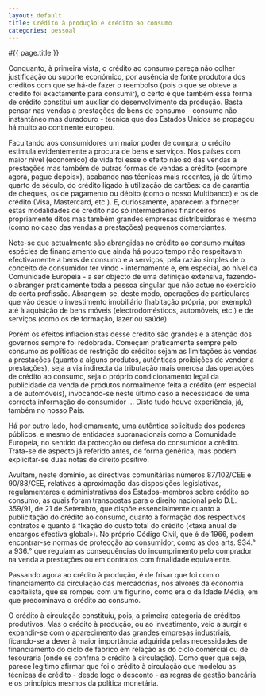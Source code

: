 ```yaml
---
layout: default
title: Crédito à produção e crédito ao consumo
categories: pessoal
---
```


#{{ page.title }}

Conquanto, à primeira vista, o crédito ao consumo pareça não colher justificação ou suporte económico, por ausência de fonte produtora dos créditos com que se há-de fazer o reembolso (pois o que se obteve a crédito foi exactamente para consumir), o certo é que também essa forma de crédito constitui um auxiliar do desenvolvimento da produção. Basta pensar nas vendas a prestações de bens de consumo - consumo não instantâneo mas duradouro - técnica que dos Estados Unidos se propagou há muito ao continente europeu.

Facultando aos consumidores um maior poder de compra, o crédito estimula evidentemente a procura de bens e serviços. Nos países com maior nível (económico) de vida foi esse o efeito não só das vendas a prestações mas também de outras formas de vendas a crédito («compre agora, pague depois»), acabando nas técnicas mais recentes, já do último quarto de século, do crédito ligado à utilização de cartões: os de garantia de cheques, os de pagamento ou débito (como o nosso Multibanco) e os de crédito (Visa, Mastercard, etc.). E, curiosamente, aparecem a fornecer estas modalidades de crédito não só intermediários financeiros propriamente ditos mas também grandes empresas distribuidoras e mesmo (como no caso das vendas a prestações) pequenos comerciantes.

Note-se que actualmente são abrangidas no crédito ao consumo muitas espécies de financiamento que ainda há pouco tempo não respeitavam efectivamente a bens de consumo e a serviços, pela razão simples de o conceito de consumidor ter vindo - internamente e, em especial, ao nível da Comunidade Europeia - a ser objecto de uma definição extensiva, fazendo-o abranger praticamente toda a pessoa singular que não actue no exercício de certa profissão. Abrangem-se, deste modo, operações de particulares que vão desde o investimento imobiliário (habitação própria, por exemplo) até à aquisição de bens móveis (electrodomésticos, automóveis, etc.) e de serviços (como os de formação, lazer ou saúde).

Porém os efeitos inflacionistas desse crédito são grandes e a atenção dos governos sempre foi redobrada. Começam praticamente sempre pelo consumo as políticas de restrição do crédito: sejam as limitações às vendas a prestações (quanto a alguns produtos, autênticas proibições de vender a prestações), seja a via indirecta da tributação mais onerosa das operações de crédito ao consumo, seja o próprio condicionamento legal da publicidade da venda de produtos normalmente feita a crédito (em especial a de automóveis), invocando-se neste último caso a necessidade de uma correcta informação do consumidor ... Disto tudo houve experiência, já, também no nosso País.

Há por outro lado, hodiemamente, uma autêntica solicitude dos poderes públicos, e mesmo de entidades supranacionais como a Comunidade Europeia, no sentido da protecção ou defesa do consumidor a crédito. Trata-se de aspecto já referido antes, de forma genérica, mas podem explicitar-se duas notas de direito positivo.

Avultam, neste domínio, as directivas comunitárias números 87/102/CEE e 90/88/CEE, relativas à aproximação das disposições legislativas, regulamentares e administrativas dos Estados-membros sobre crédito ao consumo, as quais foram transpostas para o direito nacional pelo D.L. 359/91, de 21 de Setembro, que dispõe essencialmente quanto à publicitação do crédito ao consumo, quanto à formação dos respectivos contratos e quanto à fIxação do custo total do crédito («taxa anual de encargos efectiva global»). No próprio Código Civil, que é de 1966, podem encontrar-se normas de protecção ao consumidor, como as dos arts. 934.° a 936.° que regulam as consequências do incumprimento pelo comprador na venda a prestações ou em contratos com frnalidade equivalente.

Passando agora ao crédito à produção, é de frisar que foi com o financiamento da circulação das mercadorias, nos alvores da economia capitalista, que se rompeu com um figurino, como era o da Idade Média, em que predominava o crédito ao consumo.

O crédito à circulação constituiu, pois, a primeira categoria de créditos produtivos. Mas o crédito à produção, ou ao investimento, veio a surgir e expandir-se com o aparecimento das grandes empresas industriais, ficando-se a dever à maior importância adquirida pelas necessidades de financiamento do ciclo de fabrico em relação às do ciclo comercial ou de tesouraria (onde se confrna o crédito à circulação). Como quer que seja, parece legítimo afirmar que foi o crédito à circulação que modelou as técnicas de crédito - desde logo o desconto - as regras de gestão bancária e os princípios mesmos da política monetária.